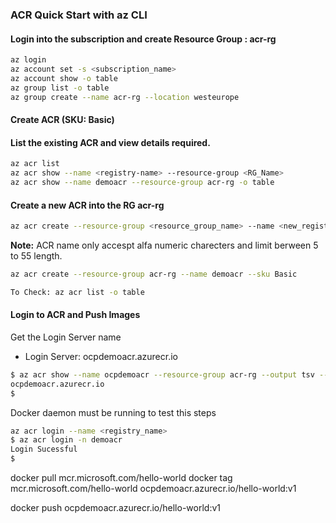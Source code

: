 ### ACR Quick Start with az CLI

#### Login into the subscription and create Resource Group : acr-rg

```bash
az login
az account set -s <subscription_name>
az account show -o table
az group list -o table 
az group create --name acr-rg --location westeurope
```

#### Create ACR (SKU: Basic)

#### List the existing ACR and view details required.

```bash
az acr list
az acr show --name <registry-name> --resource-group <RG_Name>
az acr show --name demoacr --resource-group acr-rg -o table 
```

#### Create a new ACR into the RG acr-rg

```bash
az acr create --resource-group <resource_group_name> --name <new_registry_name> --sku Basic
```

<b>Note:</b> ACR name only accespt alfa numeric charecters and limit berween 5 to 55 length.

```bash
az acr create --resource-group acr-rg --name demoacr --sku Basic

To Check: az acr list -o table
```

#### Login to ACR and Push Images

Get the Login Server name
-  Login Server: ocpdemoacr.azurecr.io
```bash
$ az acr show --name ocpdemoacr --resource-group acr-rg --output tsv --query loginServer
ocpdemoacr.azurecr.io
$
```

Docker daemon must be running to test this steps

```bash
az acr login --name <registry_name>
$ az acr login -n demoacr
Login Sucessful
$
```

docker pull mcr.microsoft.com/hello-world
docker tag mcr.microsoft.com/hello-world ocpdemoacr.azurecr.io/hello-world:v1

docker push ocpdemoacr.azurecr.io/hello-world:v1
